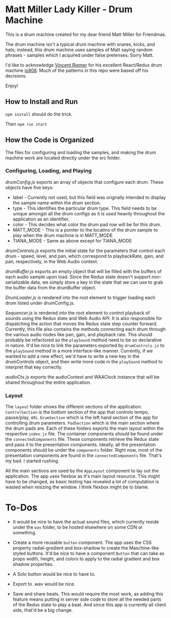# Matt Miller Lady Killer - Drum Machine

This is a drum machine created for my dear friend Matt Miller for Friendmas.

The drum machine isn't a typical drum machine with snares, kicks, and hats; instead, this drum machine uses samples of Matt saying random phrases - samples which I acquired under false pretenses. Sorry Matt. 

I'd like to acknowledge [Vincent Riemer](https://github.com/vincentriemer) for his excellent React/Redux drum machine [io808](https://github.com/vincentriemer/io-808). Much of the patterns in this repo were based off his decisions.

Enjoy!

## How to Install and Run

`npm install` should do the trick.

Then `npm run start`

## How the Code is Organized

The files for configuring and loading the samples, and making the drum machine work are located directly under the src folder. 

### Configuring, Loading, and Playing

*drumConfig.js* exports an array of objects that configure each drum. These objects have five keys:
* label - Currently not used, but this field was orignally intended to display the sample name within the drum section.
* type - This identifies the particular drum type. This field needs to be unique amongst all the drum configs as it is used heavily throughout the application as an identifier.
* color - This decides what color the drum pad row will be for this drum. 
* MATT_MODE - This is a pointer to the locatino of the drum sample to play when the drum machine is in MATT_MODE
* TIANA_MODE - Same as above except for TIANA_MODE

*drumControls.js* exports the initial state for the parameters that control each drum - speed, level, and pan, which correspond to playbackRate, gain, and pan, respectively, in the Web Audio context. 

*drumBuffer.js* exports an empty object that will be filled with the buffers of each audio sample upon load. Since the Redux state doesn't support non-serializable data, we simply store a key in the state that we can use to grab the buffer data from the drumBuffer object. 

*DrumLoader.js* is rendered into the root element to trigger loading each drum listed under drumConfig.js.

*Sequencer.js* is rendered into the root element to control playback of sounds using the Redux state and Web Audio API. It is also responsible for dispatching the action that moves the Redux state step counter forward. Currently, this file also contains the methods connecting each drum through the various audio nodes like pan, gain, and playback rate. This should probably be refactored so the `playSound` method need to be so declarative in nature. It'd be nice to link the parameters exported by `drumControls.js` to the `playSound` method in a more interface-like manner. Currently, if we wanted to add a new effect, we'd have to write a new key in the drumControls object, and then write more code in the `playSound` method to interpret that key correctly. 

*audioCtx.js* exports the audioContext and WAAClock instance that will be shared throughout the entire application. 

### Layout

The `layout` folder shows the different sections of the application. `ControlSection` is the bottom section of the app that controls tempo, pause/play, etc. `DrumSection` which is the left hand section of the app for controlling drum parameters. `PadSection` which is the main section where the drum pads are. Each of these folders exports the main layout within the respective `index.js` file. The container components *should* be found under the `connectedComponents` file. These components retrieve the Redux state and pass it to the presentation components. Ideally, all the presentation components should be under the `components` folder. Right now, most of the presentation components are found in the `connectedComponents` file. That's my bad. I started rushing. 

All the main sections are used by the `AppLayout` component to lay out the application. The app uses flexbox as it's main layout resource. This might have to be changed, as basic testing has revealed a lot of computation is wasted when resizing the window. I think flexbox might be to blame. 

# To-Dos
* It would be nice to have the actual sound files, which currently reside under the `wav` folder, to be hosted elsewhere on some CDN or something.   

* Create a more reusable `button` component. The app uses the CSS property radial-gradient and box-shadow to create the Maschine-like styled buttons. It'd be nice to have a component `Button` that can take as props width, height, and colors to apply to the radial gradient and box shadow properties. 

* A Solo button would be nice to have to. 

* Export to .wav would be nice.

* Save and share beats. This would require the most work, as adding this feature means putting in server side code to store all the needed parts of the Redux state to play a beat. And since this app is currently all client side, that'd be a big change. 


